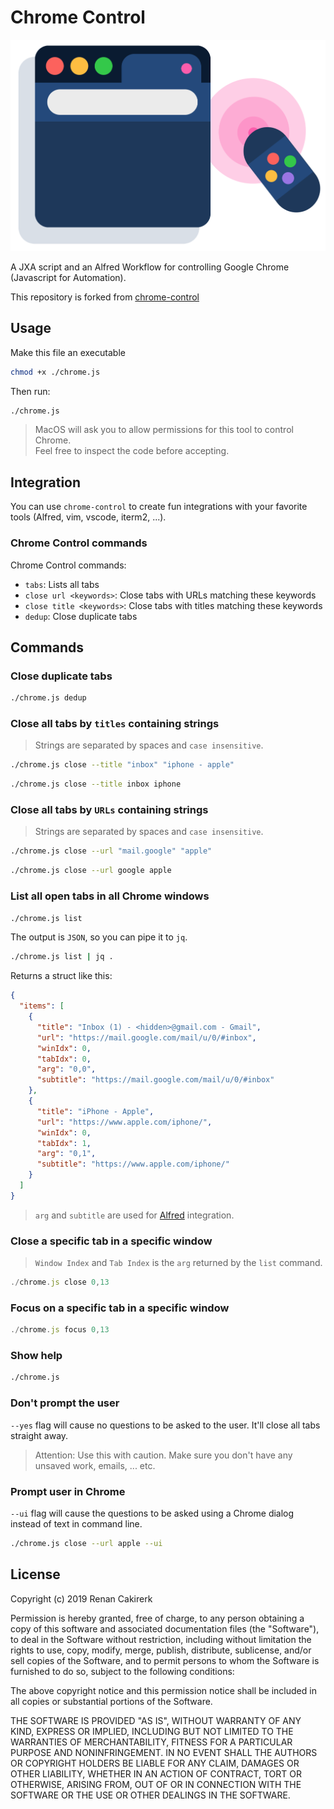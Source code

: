 Chrome Control
==============

![Chrome Control](img/banner.png)

A JXA script and an Alfred Workflow for controlling Google Chrome
(Javascript for Automation).

This repository is forked from [chrome-control](https://github.com/bit2pixel/chrome-control)

Usage
-----

Make this file an executable
```sh
chmod +x ./chrome.js
```

Then run: 
```sh
./chrome.js
```


> MacOS will ask you to allow permissions for this tool to control Chrome.  
> Feel free to inspect the code before accepting.

Integration
-----------

You can use `chrome-control` to create fun integrations with your favorite tools (Alfred, vim, vscode, iterm2, ...).

### Chrome Control commands

Chrome Control commands:
  - `tabs`: Lists all tabs
  - `close url <keywords>`: Close tabs with URLs matching these keywords
  - `close title <keywords>`: Close tabs with titles matching these keywords
  - `dedup`: Close duplicate tabs


Commands
--------

### Close duplicate tabs

```sh
./chrome.js dedup
```


### Close all tabs by `titles` containing strings 
> Strings are separated by spaces and `case insensitive`.

```sh
./chrome.js close --title "inbox" "iphone - apple"
```

```sh
./chrome.js close --title inbox iphone
```

### Close all tabs by `URLs` containing strings
> Strings are separated by spaces and `case insensitive`.

```sh
./chrome.js close --url "mail.google" "apple"
```

```sh
./chrome.js close --url google apple
```

### List all open tabs in all Chrome windows

```sh
./chrome.js list
```

The output is `JSON`, so you can pipe it to `jq`.
```sh
./chrome.js list | jq .
```

Returns a struct like this:

```json
{
  "items": [
    {
      "title": "Inbox (1) - <hidden>@gmail.com - Gmail",
      "url": "https://mail.google.com/mail/u/0/#inbox",
      "winIdx": 0,
      "tabIdx": 0,
      "arg": "0,0",
      "subtitle": "https://mail.google.com/mail/u/0/#inbox"
    },
    {
      "title": "iPhone - Apple",
      "url": "https://www.apple.com/iphone/",
      "winIdx": 0,
      "tabIdx": 1,
      "arg": "0,1",
      "subtitle": "https://www.apple.com/iphone/"
    }
  ]
}
```

> `arg` and `subtitle` are used for [Alfred](https://www.alfredapp.com/) integration.

### Close a specific tab in a specific window

> `Window Index` and `Tab Index` is the `arg` returned by the `list` command.

```js
./chrome.js close 0,13
```


### Focus on a specific tab in a specific window

```js
./chrome.js focus 0,13
```

### Show help

```sh
./chrome.js 
```

### Don't prompt the user

`--yes` flag will cause no questions to be asked to the user. It'll close all tabs straight away.

> Attention: Use this with caution. Make sure you don't have any unsaved work, emails, ... etc.

### Prompt user in Chrome

`--ui` flag will cause the questions to be asked using a Chrome dialog instead of text in command line.

```sh
./chrome.js close --url apple --ui
```

## License

Copyright (c) 2019 Renan Cakirerk

Permission is hereby granted, free of charge, to any person obtaining a copy
of this software and associated documentation files (the "Software"), to deal
in the Software without restriction, including without limitation the rights
to use, copy, modify, merge, publish, distribute, sublicense, and/or sell
copies of the Software, and to permit persons to whom the Software is
furnished to do so, subject to the following conditions:

The above copyright notice and this permission notice shall be included in all
copies or substantial portions of the Software.

THE SOFTWARE IS PROVIDED "AS IS", WITHOUT WARRANTY OF ANY KIND, EXPRESS OR
IMPLIED, INCLUDING BUT NOT LIMITED TO THE WARRANTIES OF MERCHANTABILITY,
FITNESS FOR A PARTICULAR PURPOSE AND NONINFRINGEMENT. IN NO EVENT SHALL THE
AUTHORS OR COPYRIGHT HOLDERS BE LIABLE FOR ANY CLAIM, DAMAGES OR OTHER
LIABILITY, WHETHER IN AN ACTION OF CONTRACT, TORT OR OTHERWISE, ARISING FROM,
OUT OF OR IN CONNECTION WITH THE SOFTWARE OR THE USE OR OTHER DEALINGS IN THE
SOFTWARE.

